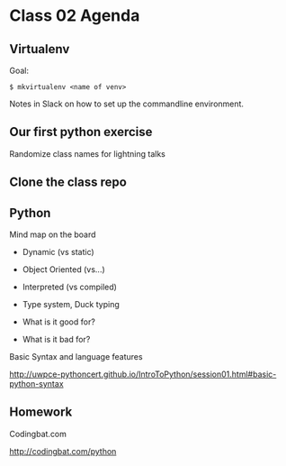 # Class 02 Agenda

##  Virtualenv

Goal:
```
$ mkvirtualenv <name of venv>
```

Notes in Slack on how to set up the commandline environment.

##  Our first python exercise

Randomize class names for lightning talks

##  Clone the class repo

##  Python

Mind map on the board

*  Dynamic (vs static)
*  Object Oriented (vs...)
*  Interpreted (vs compiled)
*  Type system, Duck typing

*  What is it good for?

*  What is it bad for?

Basic Syntax and language features

http://uwpce-pythoncert.github.io/IntroToPython/session01.html#basic-python-syntax

##  Homework

Codingbat.com

http://codingbat.com/python


